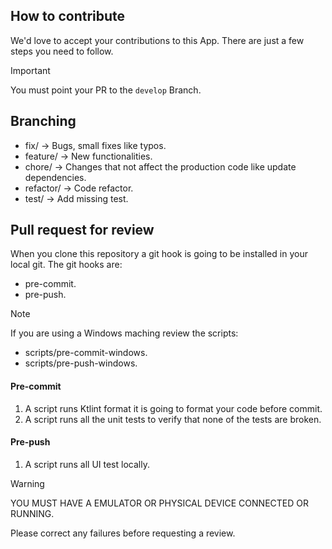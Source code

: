 ## How to contribute
We'd love to accept your contributions to this App. There are just a few steps you need to follow.

> [!IMPORTANT]
> You must point your PR to the `develop` Branch.

## Branching
* fix/ -> Bugs, small fixes like typos.
* feature/ -> New functionalities.
* chore/ -> Changes that not affect the production code like update dependencies.
* refactor/ -> Code refactor.
* test/ -> Add missing test.


## Pull request for review
When you clone this repository a git hook is going to be installed in your local git. The git hooks are:
* pre-commit.
* pre-push.

> [!NOTE]
> If you are using a Windows maching review the scripts:
> * scripts/pre-commit-windows.
> * scripts/pre-push-windows.


#### Pre-commit
1. A script runs Ktlint format it is going to format your code before commit.
2. A script runs all the unit tests to verify that none of the tests are broken.

#### Pre-push
1. A script runs all UI test locally.
>[!WARNING]
>YOU MUST HAVE A EMULATOR OR PHYSICAL DEVICE CONNECTED OR RUNNING.


Please correct any failures before requesting a review.

